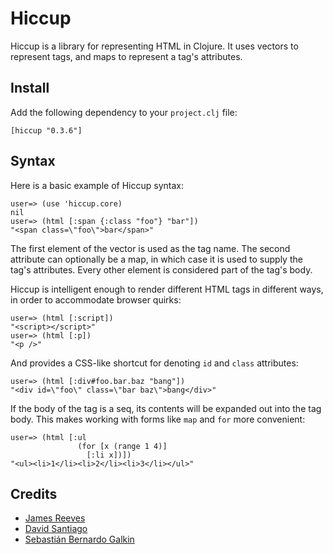 Hiccup
======

Hiccup is a library for representing HTML in Clojure. It uses vectors
to represent tags, and maps to represent a tag's attributes.

Install
-------

Add the following dependency to your `project.clj` file:

    [hiccup "0.3.6"]

Syntax
------

Here is a basic example of Hiccup syntax:

    user=> (use 'hiccup.core)
    nil
    user=> (html [:span {:class "foo"} "bar"])
    "<span class=\"foo\">bar</span>"

The first element of the vector is used as the tag name. The second
attribute can optionally be a map, in which case it is used to supply
the tag's attributes. Every other element is considered part of the
tag's body.

Hiccup is intelligent enough to render different HTML tags in different
ways, in order to accommodate browser quirks:

    user=> (html [:script])
    "<script></script>"
    user=> (html [:p])
    "<p />"

And provides a CSS-like shortcut for denoting `id` and `class`
attributes:

    user=> (html [:div#foo.bar.baz "bang"])
    "<div id=\"foo\" class=\"bar baz\">bang</div>"

If the body of the tag is a seq, its contents will be expanded out into
the tag body. This makes working with forms like `map` and `for` more
convenient:

    user=> (html [:ul
                   (for [x (range 1 4)]
                     [:li x])])
    "<ul><li>1</li><li>2</li><li>3</li></ul>"

Credits
-------

* [James Reeves](http://github.com/weavejester)
* [David Santiago](http://github.com/davidsantiago)
* [Sebastián Bernardo Galkin](http://github.com/paraseba)
